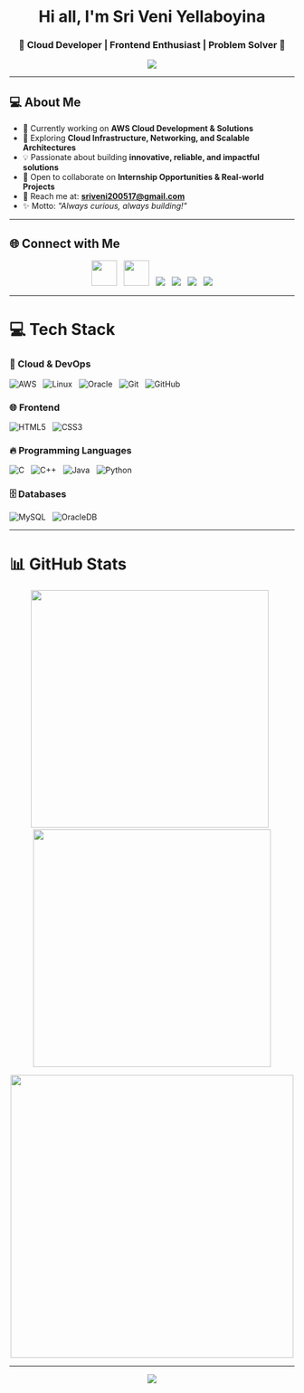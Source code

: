 <!-- 🌟 Stylish GitHub Profile README 🌟 -->
<h1 align="center">Hi all, I'm Sri Veni Yellaboyina</h1>
<h3 align="center">🌟 Cloud Developer | Frontend Enthusiast | Problem Solver 🌟</h3>
<!-- Typing Animation Header -->
<!-- Banner -->
<p align="center">
  <img src="https://capsule-render.vercel.app/api?type=waving&height=160&text=Welcome%20to%20My%20Profile!&fontAlign=50&fontColor=fff&color=gradient" />
</p>

---

## 💻 About Me  
- 🚀 Currently working on **AWS Cloud Development & Solutions**  
- 🌱 Exploring **Cloud Infrastructure, Networking, and Scalable Architectures**  
- 💡 Passionate about building **innovative, reliable, and impactful solutions**  
- 🤝 Open to collaborate on **Internship Opportunities & Real-world Projects**  
- 📧 Reach me at: **sriveni200517@gmail.com**  
- ✨ Motto: *"Always curious, always building!"*  

---

## 🌐 Connect with Me
<p align="center">
  <a href="https://www.linkedin.com/in/sriveniyellaboyina/"><img src="https://skillicons.dev/icons?i=linkedin" width="45"/></a> &nbsp;
  <a href="https://github.com/Sriveniyellaboyina"><img src="https://skillicons.dev/icons?i=github" width="45"/></a> &nbsp;
  <a href="https://www.codechef.com/users/sriveni_200517"><img src="https://img.shields.io/badge/CodeChef-5B4638?style=for-the-badge&logo=codechef&logoColor=white"/></a> &nbsp;
  <a href="https://leetcode.com/u/Sri_veni_05/"><img src="https://img.shields.io/badge/LeetCode-FFA116?style=for-the-badge&logo=leetcode&logoColor=black"/></a> &nbsp;
  <a href="https://www.geeksforgeeks.org/user/sriveni7ov6/"><img src="https://img.shields.io/badge/GeeksforGeeks-2F8D46?style=for-the-badge&logo=geeksforgeeks&logoColor=white"/></a> &nbsp;
  <a href="https://www.hackerrank.com/profile/Sriveni200517"><img src="https://img.shields.io/badge/HackerRank-00EA64?style=for-the-badge&logo=hackerrank&logoColor=white"/></a>
</p>

---

# 💻 Tech Stack

### 🚀 Cloud & DevOps  
![AWS](https://img.shields.io/badge/AWS-%23FF9900.svg?style=for-the-badge&logo=amazonaws&logoColor=white) &nbsp;
![Linux](https://img.shields.io/badge/Linux-%23FCC624.svg?style=for-the-badge&logo=linux&logoColor=black) &nbsp;
![Oracle](https://img.shields.io/badge/Oracle-%23F00000.svg?style=for-the-badge&logo=oracle&logoColor=white) &nbsp;
![Git](https://img.shields.io/badge/Git-%23F05032.svg?style=for-the-badge&logo=git&logoColor=white) &nbsp;
![GitHub](https://img.shields.io/badge/GitHub-%23121011.svg?style=for-the-badge&logo=github&logoColor=white)  

### 🌐 Frontend  
![HTML5](https://img.shields.io/badge/HTML5-%23E34F26.svg?style=for-the-badge&logo=html5&logoColor=white) &nbsp;
![CSS3](https://img.shields.io/badge/CSS3-%231572B6.svg?style=for-the-badge&logo=css3&logoColor=white)  

### 🔥 Programming Languages  
![C](https://img.shields.io/badge/C-%2300599C.svg?style=for-the-badge&logo=c&logoColor=white) &nbsp;
![C++](https://img.shields.io/badge/C++-%2300599C.svg?style=for-the-badge&logo=c%2B%2B&logoColor=white) &nbsp;
![Java](https://img.shields.io/badge/Java-%23ED8B00.svg?style=for-the-badge&logo=openjdk&logoColor=white) &nbsp;
![Python](https://img.shields.io/badge/Python-%233776AB.svg?style=for-the-badge&logo=python&logoColor=white)  

### 🗄️ Databases  
![MySQL](https://img.shields.io/badge/MySQL-%234479A1.svg?style=for-the-badge&logo=mysql&logoColor=white) &nbsp;
![OracleDB](https://img.shields.io/badge/OracleDB-%23F80000.svg?style=for-the-badge&logo=oracle&logoColor=white)  

---

# 📊 GitHub Stats
<p align="center">
  <img src="https://github-readme-stats.vercel.app/api?username=Sriveniyellaboyina&theme=radical&hide_border=false&include_all_commits=true&count_private=true" width="420"/> &nbsp;
  <img src="https://github-readme-streak-stats.herokuapp.com/?user=Sriveniyellaboyina&theme=radical&hide_border=false" width="420"/> 
</p>

<p align="center">
  <img src="https://github-readme-stats.vercel.app/api/top-langs/?username=Sriveniyellaboyina&theme=radical&hide_border=false&include_all_commits=true&count_private=true&layout=compact" width="500"/>
</p>

---



<!-- Footer Banner -->
<p align="center">
  <img src="https://capsule-render.vercel.app/api?type=waving&height=120&section=footer&color=gradient"/>
</p>
